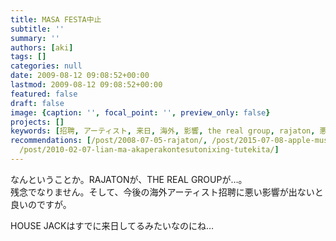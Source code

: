 ```yaml
---
title: MASA FESTA中止
subtitle: ''
summary: ''
authors: [aki]
tags: []
categories: null
date: 2009-08-12 09:08:52+00:00
lastmod: 2009-08-12 09:08:52+00:00
featured: false
draft: false
image: {caption: '', focal_point: '', preview_only: false}
projects: []
keywords: [招聘, アーティスト, 来日, 海外, 影響, the real group, rajaton, 悪い, 今後, 良い]
recommendations: [/post/2008-07-05-rajaton/, /post/2015-07-08-apple-music-nopureirisutowozhong-xin-tositarekomendozhan-lue/,
  /post/2010-02-07-lian-ma-akaperakontesutonixing-tutekita/]
---
```

なんということか。RAJATONが、THE REAL GROUPが…。  
残念でなりません。そして、今後の海外アーティスト招聘に悪い影響が出ないと良いのですが。

HOUSE JACKはすでに来日してるみたいなのにね…


